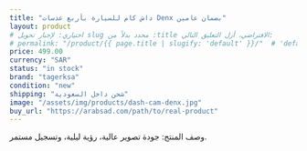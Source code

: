 ```yaml
---
title: "داش كام للسيارة بأربع عدسات Denx بضمان عامين"
layout: product
# اختياري: لإجبار تحويل slug محدد بدلاً من :title الافتراضي، أزل التعليق التالي:
# permalink: "/product/{{ page.title | slugify: 'default' }}/"  # 'default' يحافظ على العربية
price: 499.00
currency: "SAR"
status: "in stock"
brand: "tagerksa"
condition: "new"
shipping: "شحن داخل السعودية"
image: "/assets/img/products/dash-cam-denx.jpg"
buy_url: "https://arabsad.com/path/to/real-product"
---
```


وصف المنتج: جودة تصوير عالية، رؤية ليلية، وتسجيل مستمر.

